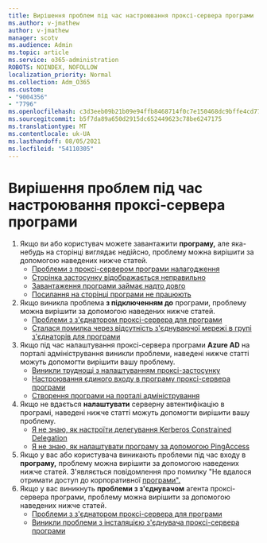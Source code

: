 ```yaml
---
title: Вирішення проблем під час настроювання проксі-сервера програми
ms.author: v-jmathew
author: v-jmathew
manager: scotv
ms.audience: Admin
ms.topic: article
ms.service: o365-administration
ROBOTS: NOINDEX, NOFOLLOW
localization_priority: Normal
ms.collection: Adm_O365
ms.custom:
- "9004356"
- "7796"
ms.openlocfilehash: c3d3eeb09b21b09e94ffb8468714f0c7e150468dc9bffe4cd7745fb5d7237908
ms.sourcegitcommit: b5f7da89a650d2915dc652449623c78be6247175
ms.translationtype: MT
ms.contentlocale: uk-UA
ms.lasthandoff: 08/05/2021
ms.locfileid: "54110305"
---
```

# <a name="resolve-problems-when-configuring-the-app-proxy"></a>Вирішення проблем під час настроювання проксі-сервера програми

1. Якщо ви або користувач можете завантажити **програму,** але яка-небудь на сторінці виглядає недійсно, проблему можна вирішити за допомогою наведених нижче статей.
    - [Проблеми з проксі-сервером програми налагодження](https://docs.microsoft.com/azure/active-directory/manage-apps/application-proxy-debug-apps)
    - [Сторінка застосунку відображається неправильно](https://docs.microsoft.com/azure/active-directory/application-proxy-page-appearance-broken-problem)
    - [Завантаження програми займає надто довго](https://docs.microsoft.com/azure/active-directory/application-proxy-page-load-speed-problem)
    - [Посилання на сторінці програми не працюють](https://docs.microsoft.com/azure/active-directory/application-proxy-page-links-broken-problem)
2. Якщо виникла проблема **з підключенням до** програми, проблему можна вирішити за допомогою наведених нижче статей.
    - [Проблеми з з'єднатором проксі-сервера для програми](https://docs.microsoft.com/azure/active-directory/manage-apps/application-proxy-debug-connectors)
    - [Сталася помилка через відсутність з'єднуваючої мережі в групі з'єднаторів для програми](https://docs.microsoft.com/azure/active-directory/application-proxy-connectivity-no-working-connector)
3. Якщо під час налаштування проксі-сервера програми **Azure AD** на порталі адміністрування виникли проблеми, наведені нижче статті можуть допомогти вирішити вашу проблему.
    - [Виникли труднощі з налаштуванням проксі-застосунку](https://docs.microsoft.com/azure/active-directory/application-proxy-config-how-to)
    - [Настроювання єдиного входу в програму проксі-сервера програми](https://docs.microsoft.com/azure/active-directory/application-proxy-config-sso-how-to)
    - [Створення програми на порталі адміністрування](https://docs.microsoft.com/azure/active-directory/application-proxy-config-problem)
4. Якщо не вдається **налаштувати** серверну автентифікацію в програмі, наведені нижче статті можуть допомогти вирішити вашу проблему.
    - [Я не знаю, як настроїти делегування Kerberos Constrained Delegation](https://docs.microsoft.com/azure/active-directory/application-proxy-back-end-kerberos-constrained-delegation-how-to)
    - [Я не знаю, як налаштувати програму за допомогою PingAccess](https://docs.microsoft.com/azure/active-directory/application-proxy-back-end-ping-access-how-to)
5. Якщо у вас або користувача виникають проблеми під час входу в **програму,** проблему можна вирішити за допомогою наведених нижче статей. З'являється повідомлення про помилку "Не вдалося отримати доступ до корпоративної [програми".](https://docs.microsoft.com/azure/active-directory/application-proxy-sign-in-bad-gateway-timeout-error)
6. Якщо у вас виникнуть **проблеми з з'єднувачом** агента проксі-сервера програми, проблему можна вирішити за допомогою наведених нижче статей.
    - [Проблеми з з'єднатором проксі-сервера для програми](https://docs.microsoft.com/azure/active-directory/manage-apps/application-proxy-debug-connectors)
    - [Виникли проблеми з інсталяцією з'єднувача проксі-сервера програми](https://docs.microsoft.com/azure/active-directory/application-proxy-connector-installation-problem)
